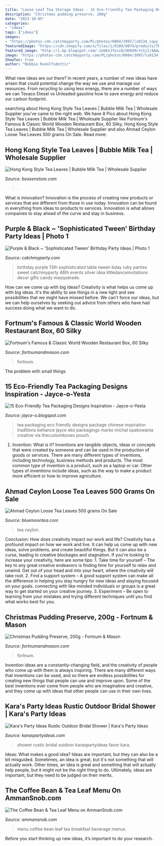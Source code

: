 ```yaml
---
title: "Loose Leaf Tea Storage Ideas - 15 Eco-friendly Tea Packaging Designs Inspiration"
description: "Christmas pudding preserve, 200g"
date: "2023-10-05"
categories:
- "ideas"
tags: ["ideas"]
images:
- "https://photos-cdn.catchmyparty.com/PL/photos/0084/3997/ls0134_copy.jpg"
featuredImage: "https://cdn.shopify.com/s/files/1/0189/8074/products/TB0071_hk_style_tea_close_shot_939_grande.jpg?v=1565905719"
featured_image: "http://1.bp.blogspot.com/-2obKxJfeiz8/UK0U9cYsSjI/AAAAAAAAONs/ExvAdSwF__w/s1600/13b-eco-friendly-tea-packaging-design.jpg"
image: "https://photos-cdn.catchmyparty.com/PL/photos/0084/3997/ls0134_copy.jpg"
ShowToc: true
author: "Bobbie Runolfsdottir"
---
```



What new ideas are out there?
In recent years, a number of new ideas have arisen that could potential change the way we use and manage our resources. From recycling to using less energy, there are a number of ways we can Texaco Diesel vs Unleaded gasoline how to save energy and reduce our carbon footprint.

	

		
searching about Hong Kong Style Tea Leaves | Bubble Milk Tea | Wholesale Supplier you've came to the right web. We have 8 Pics about Hong Kong Style Tea Leaves | Bubble Milk Tea | Wholesale Supplier like Fortnum&#039;s Famous &amp; Classic World Wooden Restaurant Box, 60 Silky, Hong Kong Style Tea Leaves | Bubble Milk Tea | Wholesale Supplier and also Ahmad Ceylon Loose Tea Leaves 500 grams On Sale. Read more:
		
    
## Hong Kong Style Tea Leaves | Bubble Milk Tea | Wholesale Supplier

<img loading=lazy src="https://cdn.shopify.com/s/files/1/0189/8074/products/TB0071_hk_style_tea_close_shot_939_grande.jpg?v=1565905719" onerror="this.onerror=null;this.src='https://tse2.mm.bing.net/th?id=OIP.FChMPYRYmyakC-tdj1TYkAHaHa&amp;pid=15.1';" alt="Hong Kong Style Tea Leaves | Bubble Milk Tea | Wholesale Supplier">

_Source: bossenstore.com_

>. 

	

What is innovation?
Innovation is the process of creating new products or services that are different from those in use today. Innovation can be found in everything from ideas to products to services. Innovation is what allows companies to stay ahead of the curve and stay in business.

    
## Purple &amp; Black ~ &#039;Sophisticated Tween&#039; Birthday Party Ideas | Photo 1

<img loading=lazy src="https://photos-cdn.catchmyparty.com/PL/photos/0084/3997/ls0134_copy.jpg" onerror="this.onerror=null;this.src='https://tse3.mm.bing.net/th?id=OIP.c4aqhwRuNS2nC4-54DP3TQHaLG&amp;pid=15.1';" alt="Purple &amp; Black ~ &#039;Sophisticated Tween&#039; Birthday Party Ideas | Photo 1">

_Source: catchmyparty.com_

>birthday purple 13th sophisticated table tween bday ruby parties sweet catchmyparty 46th events silver idea littledanceinvitations decor gifts candy masquerade. 

	

How can we come up with big ideas?
Creativity is what helps us come up with big ideas. It's the ability to see things in a new light and see possibilities that we might have missed before. We can't force our ideas, but we can help ourselves by seeking out advice from others who have had success doing what we want to do.

    
## Fortnum&#039;s Famous &amp; Classic World Wooden Restaurant Box, 60 Silky

<img loading=lazy src="https://www.fortnumandmason.com/img/1000/1000/resize/8/0/8026703_mob_sq_b.jpg" onerror="this.onerror=null;this.src='https://tse1.mm.bing.net/th?id=OIP.BMvOddXj6SsDEWycuTJ7MgHaHa&amp;pid=15.1';" alt="Fortnum&#039;s Famous &amp; Classic World Wooden Restaurant Box, 60 Silky">

_Source: fortnumandmason.com_

>fortnum. 

	

The problem with small things
 

    
## 15 Eco-Friendly Tea Packaging Designs Inspiration - Jayce-o-Yesta

<img loading=lazy src="http://1.bp.blogspot.com/-2obKxJfeiz8/UK0U9cYsSjI/AAAAAAAAONs/ExvAdSwF__w/s1600/13b-eco-friendly-tea-packaging-design.jpg" onerror="this.onerror=null;this.src='https://tse1.mm.bing.net/th?id=OIP.6KJ2IAoQvg2CUzXkdAc5QQHaE7&amp;pid=15.1';" alt="15 Eco-Friendly Tea Packaging Designs Inspiration - Jayce-o-Yesta">

_Source: jayce-o.blogspot.com_

>tea packaging eco friendly designs package chinese inspiration traditions behance jayce eko packagings marko michal opakowania creative via thecustomboxes pouch. 

	

1. Invention: What is it?
Inventions are tangible objects, ideas or concepts that were created by someone and can be used in the production of goods or services. There are many different types of inventions, including technology, business methods and products. The most common type of invention is a product, such as a laptop or car. Other types of inventions include ideas, such as the way to make a product more efficient or how to improve agriculture.

    
## Ahmad Ceylon Loose Tea Leaves 500 Grams On Sale

<img loading=lazy src="https://www.bluemoontea.com/images/products/44-7817.jpg" onerror="this.onerror=null;this.src='https://tse2.mm.bing.net/th?id=OIP.pZC-DOLP3eDcT9X6j7iXIAHaHa&amp;pid=15.1';" alt="Ahmad Ceylon Loose Tea Leaves 500 grams On Sale">

_Source: bluemoontea.com_

>tea ceylon. 

	

Conclusion: How does creativity impact our work and life?
Creativity has a profound impact on how we work and live. It can help us come up with new ideas, solve problems, and create beautiful things. But it can also be a curse, leading to creative blockages and stagnation. If you're looking to increase your creativity, here are some tips: 1. Take time for yourself – The key to any great creative endeavors is finding time for yourself to relax and unwind. Get out of your head and into your heart, where the creativity will take root. 2. Find a support system – A good support system can make all the difference in helping you stay hungry for new ideas and staying focused on your goals. connecting with like-minded individuals or groups is a great way to get started on your creative journey. 3. Experiment – Be open to learning from your mistakes and trying different techniques until you find what works best for you.

    
## Christmas Pudding Preserve, 200g - Fortnum &amp; Mason

<img loading=lazy src="https://www.fortnumandmason.com/img/1000/1000/resize/2/2/2210916_mob_sq_b.jpg" onerror="this.onerror=null;this.src='https://tse2.mm.bing.net/th?id=OIP.bIK7qWlP7Uq5zjtgkgVszgHaHa&amp;pid=15.1';" alt="Christmas Pudding Preserve, 200g - Fortnum &amp; Mason">

_Source: fortnumandmason.com_

>fortnum. 

	

Invention ideas are a constantly-changing field, and the creativity of people who come up with them is always inspiring. There are many different ways that inventions can be used, and so there are endless possibilities for creating new things that people can use and improve upon. Some of the best inventions ever come from people who are imaginative and creative, and they come up with ideas that other people can use in their own lives.

    
## Kara&#039;s Party Ideas Rustic Outdoor Bridal Shower | Kara&#039;s Party Ideas

<img loading=lazy src="https://karaspartyideas.com/wp-content/uploads/2016/05/Rustic-Outdoor-Bridal-Shower-via-Karas-Party-Ideas-KarasPartyIdeas.com30.jpg" onerror="this.onerror=null;this.src='https://tse4.mm.bing.net/th?id=OIP.MY0qNLeDTbEbtQmxHXhAegHaLY&amp;pid=15.1';" alt="Kara&#039;s Party Ideas Rustic Outdoor Bridal Shower | Kara&#039;s Party Ideas">

_Source: karaspartyideas.com_

>shower rustic bridal outdoor karaspartyideas favor kara. 

	

Ideas: What makes a good idea?
Ideas are important, but they can also be a bit misguided. Sometimes, an idea is great, but it's not something that will actually work. Other times, an idea is great and something that will actually help people, but it might not be the right thing to do. Ultimately, ideas are important, but they need to be judged on their merits.

    
## The Coffee Bean &amp; Tea Leaf Menu On AmmanSnob.com

<img loading=lazy src="http://www.ammansnob.com/coffee-bean-tea-leaf-menu-1.jpg" onerror="this.onerror=null;this.src='https://tse3.mm.bing.net/th?id=OIP.vA2TS3_PyvzxhLDFv5JI7AHaEc&amp;pid=15.1';" alt="The Coffee Bean &amp; Tea Leaf Menu on AmmanSnob.com">

_Source: ammansnob.com_

>menu coffee bean leaf tea breakfast beverage menus. 

	

Before you start thinking up new ideas, it’s important to do your research.

